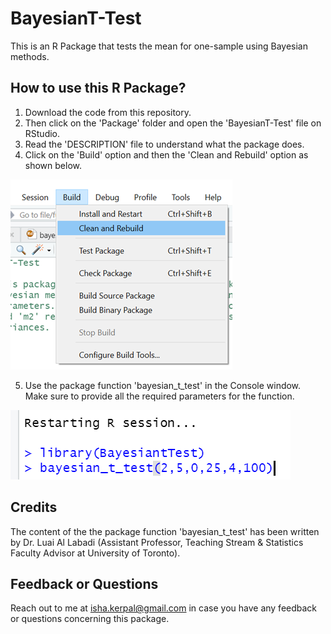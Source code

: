 # BayesianT-Test
This is an R Package that tests the mean for one-sample using Bayesian methods.

## How to use this R Package?
1. Download the code from this repository. 
2. Then click on the 'Package' folder and open the 'BayesianT-Test' file on RStudio.
3. Read the 'DESCRIPTION' file to understand what the package does.
4. Click on the 'Build' option and then the 'Clean and Rebuild' option as shown below.

![img1](./img1.png)

5. Use the package function 'bayesian_t_test' in the Console window. Make sure to provide all the required parameters for the function.

![img2](./img2.png)

## Credits

The content of the the package function 'bayesian_t_test' has been written by Dr. Luai Al Labadi (Assistant Professor, Teaching Stream & Statistics Faculty Advisor at University of Toronto).

## Feedback or Questions

Reach out to me at isha.kerpal@gmail.com in case you have any feedback or questions concerning this package.
